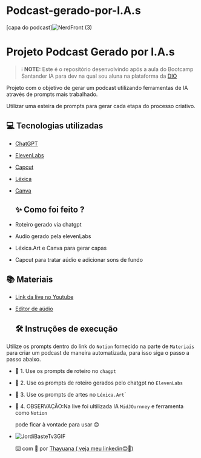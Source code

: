 # Podcast-gerado-por-I.A.s
 
[capa do podcast]![NerdFront (3)](https://github.com/Thayuana/podcast-gerado-por-IA/assets/170134813/849bc846-6f9f-46a7-864f-d287bcf7586c)  

  # Projeto Podcast Gerado por I.A.s

 > ℹ️ **NOTE:** Este é o repositório desenvolvindo após a aula do Bootcamp Santander IA para dev na qual sou aluna na plataforma da  [DIO](https://dio.me)

Projeto com o objetivo de gerar um podcast utilizando ferramentas de IA através de prompts mais trabalhado.

Utilizar uma esteira de prompts para gerar cada etapa do processo criativo.

## 💻 Tecnologias utilizadas

- [ChatGPT](https://chat.openai.com/) 
- [ElevenLabs](https://beta.elevenlabs.io/)
- [Capcut](https://www.capcut.com/pt-br/)
- [Léxica]( https://lexica.art/)
- [Canva](https://www.canva.com/pt_br/free/ )
 
  ## ✨ Como foi feito ?

- Roteiro gerado via chatgpt
- Audio gerado pela elevenLabs
- Léxica.Art e Canva para gerar capas
- Capcut para tratar aúdio e adicionar sons de fundo

## 📚 Materiais

- [Link da live no Youtube](https://www.youtube.com)
- [Editor de aúdio](https://www.capcut.com/editor?from_page=landing_page&__action_from=picture_V%C3%ADdeos%20profissionais%20em%20minutos,%20n%C3%A3o%20em%20horas.)

   ## 🛠️ Instruções de execução

Utilize os prompts dentro do link do `Notion` fornecido na parte de `Materiais` para criar um podcast de maneira automatizada, para isso siga o passo a passo abaixo.

- 🤖 1. Use os prompts de roteiro no `chagpt`
- 🤖 2. Use os prompts de roteiro gerados pelo chatgpt no  `ElevenLabs`
- 🤖 3. Use os prompts de artes no `Léxica.Art`´
- 🤖 4. OBSERVAÇÂO:Na live foi ultilizada IA   `MidJOurnney`  e ferramenta como   `Notion`
 
  pode ficar à vontade para usar 😊
 
- ![JordiBasteTv3GIF](https://github.com/Thayuana/podcast-gerado-por-IA/assets/170134813/93a58b1b-01e9-42f3-b97b-08cbc47b5c63)


    ⌨️ com 💜 por [Thayuana ( veja meu linkedin😊🚀)](www.linkedin.com/in/thayuanatrindade)


   

